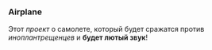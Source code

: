 ### Airplane

Этот *проект* о самолете, который будет сражатся против *иноплантрещенцев* и **будет лютый звук**!


